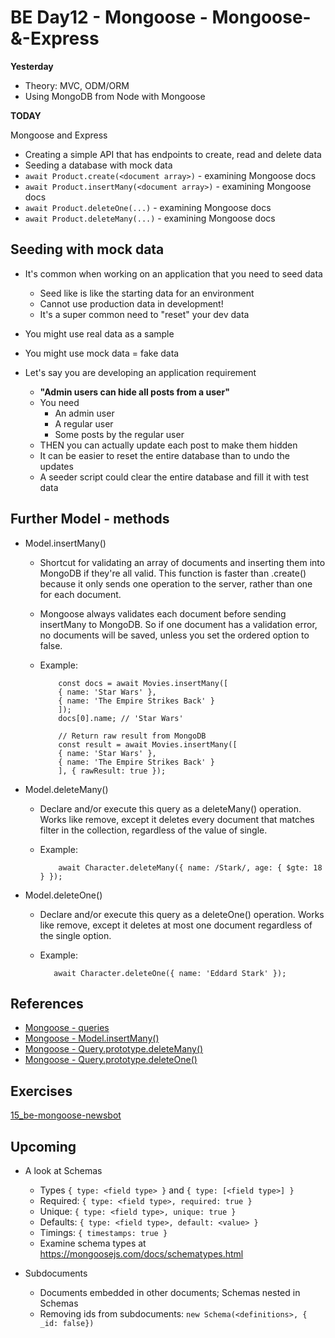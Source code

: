 # BE Day12 - Mongoose - Mongoose-&-Express

**Yesterday**

- Theory: MVC, ODM/ORM
- Using MongoDB from Node with Mongoose

**TODAY**

Mongoose and Express

- Creating a simple API that has endpoints to create, read and delete data
- Seeding a database with mock data
- `await Product.create(<document array>)` - examining Mongoose docs
- `await Product.insertMany(<document array>)` - examining Mongoose docs
- `await Product.deleteOne(...)` - examining Mongoose docs
- `await Product.deleteMany(...)` - examining Mongoose docs

## Seeding with mock data

- It's common when working on an application that you need to seed data

  - Seed like is like the starting data for an environment
  - Cannot use production data in development!
  - It's a super common need to "reset" your dev data

- You might use real data as a sample
- You might use mock data = fake data

- Let's say you are developing an application requirement
  - **"Admin users can hide all posts from a user"**
  - You need
    - An admin user
    - A regular user
    - Some posts by the regular user
  - THEN you can actually update each post to make them hidden
  - It can be easier to reset the entire database than to undo the updates
  - A seeder script could clear the entire database and fill it with test data

## Further Model - methods

- Model.insertMany()

  - Shortcut for validating an array of documents and inserting them into MongoDB if they're all valid. This function is faster than .create() because it only sends one operation to the server, rather than one for each document.

  - Mongoose always validates each document before sending insertMany to MongoDB. So if one document has a validation error, no documents will be saved, unless you set the ordered option to false.

  - Example:

    ```JS
        const docs = await Movies.insertMany([
        { name: 'Star Wars' },
        { name: 'The Empire Strikes Back' }
        ]);
        docs[0].name; // 'Star Wars'

        // Return raw result from MongoDB
        const result = await Movies.insertMany([
        { name: 'Star Wars' },
        { name: 'The Empire Strikes Back' }
        ], { rawResult: true });
    ```

- Model.deleteMany()

  - Declare and/or execute this query as a deleteMany() operation. Works like remove, except it deletes every document that matches filter in the collection, regardless of the value of single.

  - Example:
    ```JS
        await Character.deleteMany({ name: /Stark/, age: { $gte: 18 } });
    ```

- Model.deleteOne()

  - Declare and/or execute this query as a deleteOne() operation. Works like remove, except it deletes at most one document regardless of the single option.

  - Example:
    ```JS
       await Character.deleteOne({ name: 'Eddard Stark' });
    ```

## References

- [Mongoose - queries](https://mongoosejs.com/docs/api/query.html)
- [Mongoose - Model.insertMany()](<https://mongoosejs.com/docs/api/model.html#Model.insertMany()>)
- [Mongoose - Query.prototype.deleteMany()](<https://mongoosejs.com/docs/api/query.html#Query.prototype.deleteMany()>)
- [Mongoose - Query.prototype.deleteOne()](<https://mongoosejs.com/docs/api/query.html#Query.prototype.deleteOne()>)

## Exercises

[15_be-mongoose-newsbot](https://classroom.github.com/a/xSIaVN6O)

## Upcoming

- A look at Schemas

  - Types `{ type: <field type> }` and `{ type: [<field type>] }`
  - Required: `{ type: <field type>, required: true }`
  - Unique: `{ type: <field type>, unique: true }`
  - Defaults: `{ type: <field type>, default: <value> }`
  - Timings: `{ timestamps: true }`
  - Examine schema types at https://mongoosejs.com/docs/schematypes.html

- Subdocuments
  - Documents embedded in other documents; Schemas nested in Schemas
  - Removing ids from subdocuments: `new Schema(<definitions>, { _id: false})`
